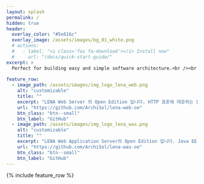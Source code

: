 ```yaml
---
layout: splash
permalink: /
hidden: true
header:
  overlay_color: "#5e616c"
  overlay_image: /assets/images/bg_01_white.png
  # actions:
  #   - label: "<i class='fas fa-download'></i> Install now"
  #     url: "/docs/quick-start-guide/"
excerpt: >
  Perfect for building easy and simple software architecture.<br /><br />
  
feature_row:
  - image_path: /assets/images/img_logo_lena_web.png
    alt: "customizable"
    title: ""
    excerpt: "LENA Web Server 의 Open Edition 입니다. HTTP 표준에 대응하는 안전하고 효율적인 HTTP Server 입니다."
    url: "https://github.com/ArchiSol/lena-web-oe"
    btn_class: "btn--small"
    btn_label: "GitHub"
  - image_path: /assets/images/img_logo_lena_was.png
    alt: "customizable"
    title: ""
    excerpt: "LENA Web Application Server의 Open Edition 입니다. Java EE Spec에 대응하는 Servlet Container 입니다."
    url: "https://github.com/ArchiSol/lena-was-oe"
    btn_class: "btn--small"
    btn_label: "GitHub"    
---
```


{% include feature_row %}
